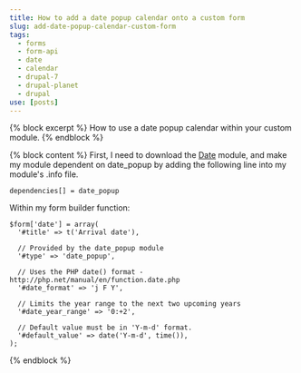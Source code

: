 ```yaml
---
title: How to add a date popup calendar onto a custom form
slug: add-date-popup-calendar-custom-form
tags:
  - forms
  - form-api
  - date
  - calendar
  - drupal-7
  - drupal-planet
  - drupal
use: [posts]
---
```

{% block excerpt %}
How to use a date popup calendar within your custom module.
{% endblock %}

{% block content %}
First, I need to download the [Date](http://drupal.org/project/date "Date module on Drupal.org") module, and make my module dependent on date_popup by adding the following line into my module's .info file.

```language-ini
dependencies[] = date_popup
```

Within my form builder function:

```language-php
$form['date'] = array(
  '#title' => t('Arrival date'),

  // Provided by the date_popup module
  '#type' => 'date_popup',

  // Uses the PHP date() format - http://php.net/manual/en/function.date.php
  '#date_format' => 'j F Y',

  // Limits the year range to the next two upcoming years
  '#date_year_range' => '0:+2',

  // Default value must be in 'Y-m-d' format.
  '#default_value' => date('Y-m-d', time()),
);
```
{% endblock %}
